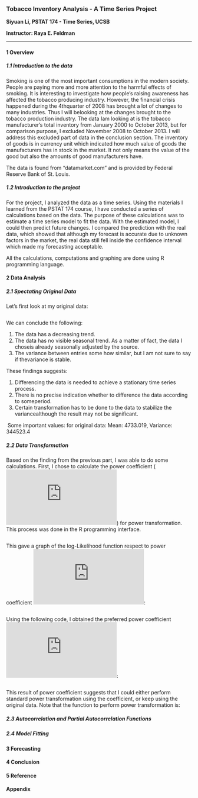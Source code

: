 ### Tobacco Inventory Analysis - A Time Series Project

**Siyuan Li, PSTAT 174 - Time Series, UCSB**

**Instructor: Raya E. Feldman**

***

#### 1 Overview

##### 1.1 Introduction to the data

Smoking is one of the most important consumptions in the modern society. People are paying more and more attention to the harmful effects of smoking. It is interesting to investigate how people’s raising awareness has affected the tobacco producing industry. However, the financial crisis happened during the 4thquarter of 2008 has brought a lot of changes to many industries. Thus I will belooking at the changes brought to the tobacco production industry. The data Iam looking at is the tobacco manufacturer’s total inventory from January 2000 to October 2013, but for comparison purpose, I excluded November 2008 to October 2013. I will address this excluded part of data in the conclusion section. The inventory of goods is in currency unit which indicated how much value of goods the manufacturers has in stock in the market. It not only means the value of the good but also the amounts of good manufacturers have.

The data is found from “datamarket.com” and is provided by Federal Reserve Bank of St. Louis.

##### 1.2 Introduction to the project

For the project, I analyzed the data as a time series. Using the materials I learned from the PSTAT 174 course, I have conducted a series of calculations based on the data. The purpose of these calculations was to estimate a time series model to fit the data. With the estimated model, I could then predict future changes. I compared the prediction with the real data, which showed that although my forecast is accurate due to unknown factors in the market, the real data still fell inside the confidence interval which made my forecasting acceptable. 

All the calculations, computations and graphing are done using R programming language. 

#### 2 Data Analysis

##### 2.1 Spectating Original Data

Let’s first look at my original data:

![]()

We can conclude the following:

1. The data has a decreasing trend.
2. The data has no visible seasonal trend. As a matter of fact, the data I choseis already seasonally adjusted by the source.
3. The variance between entries some how similar, but I am not sure to say if thevariance is stable.

These findings suggests:

1. Differencing the data is needed to achieve a stationary time series process.
2. There is no precise indication whether to difference the data according to someperiod.
3. Certain transformation has to be done to the data to stabilize the variancealthough the result may not be significant.

 Some important values: for original data: Mean: 4733.019, Variance: 344523.4 

##### 2.2 Data Transformation

Based on the finding from the previous part, I was able to do some calculations.
First, I chose to calculate the power coefficient (![lambda](http://www.sciweavers.org/tex2img.php?eq=%20%5Clambda%20&bc=White&fc=Black&im=jpg&fs=12&ff=mathdesign&edit=0)) for power transformation. This process was done in the R programming interface.

![]()

This gave a graph of the log-Likelihood function respect to power coefficient ![lambda](http://www.sciweavers.org/tex2img.php?eq=%20%5Clambda%20&bc=White&fc=Black&im=jpg&fs=12&ff=mathdesign&edit=0):

![]()

Using the following code, I obtained the preferred power coefficient ![lambda](http://www.sciweavers.org/tex2img.php?eq=%20%5Clambda%20&bc=White&fc=Black&im=jpg&fs=12&ff=mathdesign&edit=0):

![]()

This result of power coefficient suggests that I could either perform standard power transformation using the coefficient, or keep using the original data. Note that the function to perform power transformation is:

##### 2.3 Autocorrelation and Partial Autocorrelation Functions

##### 2.4 Model Fitting

#### 3 Forecasting

#### 4 Conclusion

#### 5 Reference

#### Appendix

